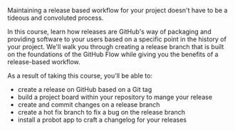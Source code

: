 Maintaining a release based workflow for your project doesn't have to be a tideous and convoluted process. 

In this course, learn how releases are GitHub's way of packaging and providing software to your users based on a specific point in the history of your project. We'll walk you through creating a release branch that is built on the foundations of the GitHub Flow while giving you the benefits of a release-based workflow. 

As a result of taking this course, you'll be able to:

- create a release on GitHub based on a Git tag
- build a project board within your repository to mange your release
- create and commit changes on a release branch
- create a hot fix branch to fix a bug on the release branch
- install a probot app to craft a changelog for your releases
